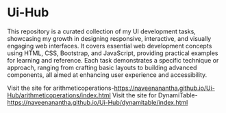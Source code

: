 # Ui-Hub
This repository is a curated collection of my UI development tasks, showcasing my growth in designing responsive, interactive, and visually engaging web interfaces. It covers essential web development concepts using HTML, CSS, Bootstrap, and JavaScript, providing practical examples for learning and reference.
Each task demonstrates a specific technique or approach, ranging from crafting basic layouts to building advanced components, all aimed at enhancing user experience and accessibility.




Visit the site for arithmeticoperations-https://naveenanantha.github.io/Ui-Hub/arithmeticoperations/index.html
Visit the site for DynamiTable-https://naveenanantha.github.io/Ui-Hub/dynamitable/index.html
